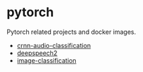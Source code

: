 # pytorch
Pytorch related projects and docker images.

* [crnn-audio-classification](crnn-audio-classification)
* [deepspeech2](deepspeech2)
* [image-classification](image-classification)
